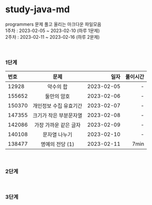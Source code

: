 # study-java-md

programmers 문제 풀고 올리는 마크다운 파일모음
<br>
1주차 : 2023-02-05 ~ 2023-02-10 (하루 1문제)<br>
2주차 : 2023-02-11 ~ 2023-02-16 (하루 2문제)
<br>
<br>
<br>

### 1단계
| 번호 | 문제 | 일자 | 풀이시간 |
|:----------|:----------:|----------:|----------:|
| 12928 | 약수의 합 | 2023-02-05 | - |
| 155652 | 둘만의 암호 | 2023-02-06 | - |
| 150370 | 개인정보 수집 유효기간 | 2023-02-07 | - |
| 147355 | 크기가 작은 부분문자열 | 2023-02-08 | - |
| 142086 | 가장 가까운 같은 글자 | 2023-02-09 | - |
| 140108 | 문자열 나누기 | 2023-02-10 | - |
| 138477 | 명예의 전당 (1) | 2023-02-11 | 7min |
<br>

### 2단계
<br>

### 3단계
<br>


